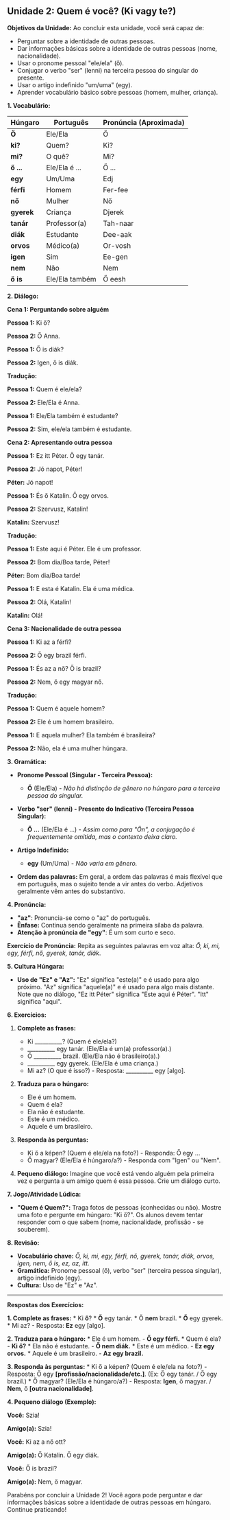 ## Unidade 2: Quem é você? (Ki vagy te?)

**Objetivos da Unidade:** Ao concluir esta unidade, você será capaz de:

* Perguntar sobre a identidade de outras pessoas.
* Dar informações básicas sobre a identidade de outras pessoas (nome, nacionalidade).
* Usar o pronome pessoal "ele/ela" (ő).
* Conjugar o verbo "ser" (lenni) na terceira pessoa do singular do presente.
* Usar o artigo indefinido "um/uma" (egy).
* Aprender vocabulário básico sobre pessoas (homem, mulher, criança).

**1. Vocabulário:**

| Húngaro      | Português        | Pronúncia (Aproximada) |
| ------------ | ----------------- | --------------------- |
| **Ő** | Ele/Ela           | Ő                     |
| **ki?** | Quem?             | Ki?                   |
| **mi?** | O quê?            | Mi?                   |
| **ő ...** | Ele/Ela é ...     | Ő ...                 |
| **egy** | Um/Uma            | Edj                   |
| **férfi** | Homem             | Fer-fee               |
| **nő** | Mulher            | Nő                    |
| **gyerek** | Criança           | Djerek                |
| **tanár** | Professor(a)      | Tah-naar              |
| **diák** | Estudante         | Dee-aak               |
| **orvos** | Médico(a)         | Or-vosh               |
| **igen** | Sim               | Ee-gen                |
| **nem** | Não               | Nem                   |
| **ő is** | Ele/Ela também    | Ő eesh                |

**2. Diálogo:**

**Cena 1: Perguntando sobre alguém**

**Pessoa 1:** Ki ő?

**Pessoa 2:** Ő Anna.

**Pessoa 1:** Ő is diák?

**Pessoa 2:** Igen, ő is diák.

**Tradução:**

**Pessoa 1:** Quem é ele/ela?

**Pessoa 2:** Ele/Ela é Anna.

**Pessoa 1:** Ele/Ela também é estudante?

**Pessoa 2:** Sim, ele/ela também é estudante.

**Cena 2: Apresentando outra pessoa**

**Pessoa 1:** Ez itt Péter. Ő egy tanár.

**Pessoa 2:** Jó napot, Péter!

**Péter:** Jó napot!

**Pessoa 1:** És ő Katalin. Ő egy orvos.

**Pessoa 2:** Szervusz, Katalin!

**Katalin:** Szervusz!

**Tradução:**

**Pessoa 1:** Este aqui é Péter. Ele é um professor.

**Pessoa 2:** Bom dia/Boa tarde, Péter!

**Péter:** Bom dia/Boa tarde!

**Pessoa 1:** E esta é Katalin. Ela é uma médica.

**Pessoa 2:** Olá, Katalin!

**Katalin:** Olá!

**Cena 3: Nacionalidade de outra pessoa**

**Pessoa 1:** Ki az a férfi?

**Pessoa 2:** Ő egy brazil férfi.

**Pessoa 1:** És az a nő? Ő is brazil?

**Pessoa 2:** Nem, ő egy magyar nő.

**Tradução:**

**Pessoa 1:** Quem é aquele homem?

**Pessoa 2:** Ele é um homem brasileiro.

**Pessoa 1:** E aquela mulher? Ela também é brasileira?

**Pessoa 2:** Não, ela é uma mulher húngara.

**3. Gramática:**

* **Pronome Pessoal (Singular - Terceira Pessoa):**
    * **Ő** (Ele/Ela) - *Não há distinção de gênero no húngaro para a terceira pessoa do singular.*

* **Verbo "ser" (lenni) - Presente do Indicativo (Terceira Pessoa Singular):**
    * **Ő ...** (Ele/Ela é ...) - *Assim como para "Ön", a conjugação é frequentemente omitida, mas o contexto deixa claro.*

* **Artigo Indefinido:**
    * **egy** (Um/Uma) - *Não varia em gênero.*

* **Ordem das palavras:** Em geral, a ordem das palavras é mais flexível que em português, mas o sujeito tende a vir antes do verbo. Adjetivos geralmente vêm antes do substantivo.

**4. Pronúncia:**

* **"az"**: Pronuncia-se como o "az" do português.
* **Ênfase:** Continua sendo geralmente na primeira sílaba da palavra.
* **Atenção à pronúncia de "egy"**: É um som curto e seco.

**Exercício de Pronúncia:** Repita as seguintes palavras em voz alta: *Ő, ki, mi, egy, férfi, nő, gyerek, tanár, diák*.

**5. Cultura Húngara:**

* **Uso de "Ez" e "Az":** "Ez" significa "este(a)" e é usado para algo próximo. "Az" significa "aquele(a)" e é usado para algo mais distante. Note que no diálogo, "Ez itt Péter" significa "Este aqui é Péter". "Itt" significa "aqui".

**6. Exercícios:**

1.  **Complete as frases:**
    * Ki __________? (Quem é ele/ela?)
    * __________ egy tanár. (Ele/Ela é um(a) professor(a).)
    * Ő __________ brazil. (Ele/Ela não é brasileiro(a).)
    * __________ egy gyerek. (Ele/Ela é uma criança.)
    * Mi az? (O que é isso?) - Resposta: __________ egy [algo].

2.  **Traduza para o húngaro:**
    * Ele é um homem.
    * Quem é ela?
    * Ela não é estudante.
    * Este é um médico.
    * Aquele é um brasileiro.

3.  **Responda às perguntas:**
    * Ki ő a képen? (Quem é ele/ela na foto?) - Responda: Ő egy ...
    * Ő magyar? (Ele/Ela é húngaro/a?) - Responda com "Igen" ou "Nem".

4.  **Pequeno diálogo:** Imagine que você está vendo alguém pela primeira vez e pergunta a um amigo quem é essa pessoa. Crie um diálogo curto.

**7. Jogo/Atividade Lúdica:**

* **"Quem é Quem?":** Traga fotos de pessoas (conhecidas ou não). Mostre uma foto e pergunte em húngaro: "Ki ő?". Os alunos devem tentar responder com o que sabem (nome, nacionalidade, profissão - se souberem).

**8. Revisão:**

* **Vocabulário chave:** *Ő, ki, mi, egy, férfi, nő, gyerek, tanár, diák, orvos, igen, nem, ő is, ez, az, itt.*
* **Gramática:** Pronome pessoal (ő), verbo "ser" (terceira pessoa singular), artigo indefinido (egy).
* **Cultura:** Uso de "Ez" e "Az".

---

**Respostas dos Exercícios:**

**1. Complete as frases:**
    * Ki **ő**?
    * **Ő** egy tanár.
    * Ő **nem** brazil.
    * **Ő** egy gyerek.
    * Mi az? - Resposta: **Ez** egy [algo].

**2. Traduza para o húngaro:**
    * Ele é um homem. - **Ő egy férfi.**
    * Quem é ela? - **Ki ő?**
    * Ela não é estudante. - **Ő nem diák.**
    * Este é um médico. - **Ez egy orvos.**
    * Aquele é um brasileiro. - **Az egy brazil.**

**3. Responda às perguntas:**
    * Ki ő a képen? (Quem é ele/ela na foto?) - Resposta: Ő egy **[profissão/nacionalidade/etc.]**. (Ex: Ő egy tanár. / Ő egy brazil.)
    * Ő magyar? (Ele/Ela é húngaro/a?) - Resposta: **Igen**, ő magyar. / **Nem**, ő **[outra nacionalidade]**.

**4. Pequeno diálogo (Exemplo):**

**Você:** Szia!

**Amigo(a):** Szia!

**Você:** Ki az a nő ott?

**Amigo(a):** Ő Katalin. Ő egy diák.

**Você:** Ő is brazil?

**Amigo(a):** Nem, ő magyar.

Parabéns por concluir a Unidade 2! Você agora pode perguntar e dar informações básicas sobre a identidade de outras pessoas em húngaro. Continue praticando!
